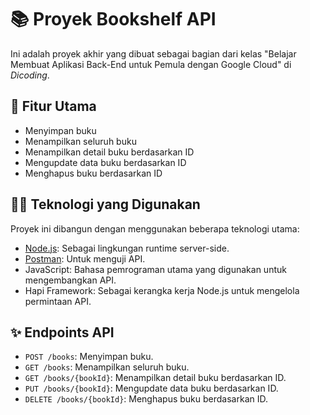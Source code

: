 # 📚 Proyek Bookshelf API
Ini adalah proyek akhir yang dibuat sebagai bagian dari kelas "Belajar Membuat Aplikasi Back-End untuk Pemula dengan Google Cloud" di *Dicoding*.

## 🥇 Fitur Utama

- Menyimpan buku 
- Menampilkan seluruh buku
- Menampilkan detail buku berdasarkan ID
- Mengupdate data buku berdasarkan ID
- Menghapus buku berdasarkan ID

## 👩‍💻 Teknologi yang Digunakan

Proyek ini dibangun dengan menggunakan beberapa teknologi utama:

- [Node.js](https://nodejs.org/): Sebagai lingkungan runtime server-side.
- [Postman](https://www.postman.com/): Untuk menguji API.
- JavaScript: Bahasa pemrograman utama yang digunakan untuk mengembangkan API.
- Hapi Framework: Sebagai kerangka kerja Node.js untuk mengelola permintaan API.

## ✨ Endpoints API

- `POST /books`: Menyimpan buku.
- `GET /books`: Menampilkan seluruh buku.
- `GET /books/{bookId}`: Menampilkan detail buku berdasarkan ID.
- `PUT /books/{bookId}`: Mengupdate data buku berdasarkan ID.
- `DELETE /books/{bookId}`: Menghapus buku berdasarkan ID.






